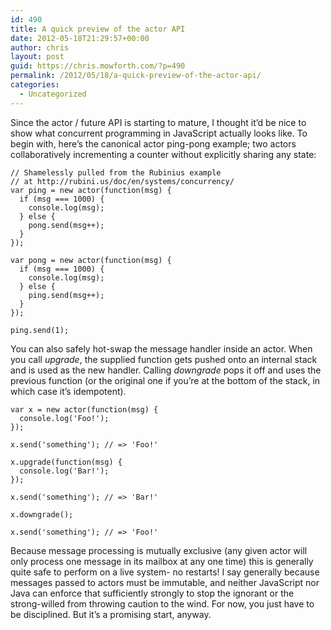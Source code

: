 ```yaml
---
id: 490
title: A quick preview of the actor API
date: 2012-05-18T21:29:57+00:00
author: chris
layout: post
guid: https://chris.mowforth.com/?p=490
permalink: /2012/05/18/a-quick-preview-of-the-actor-api/
categories:
  - Uncategorized
---
```

Since the actor / future API is starting to mature, I thought it&#8217;d be nice to show what concurrent programming in JavaScript actually looks like. To begin with, here&#8217;s the canonical actor ping-pong example; two actors collaboratively incrementing a counter without explicitly sharing any state:

<pre><code class="language-javascript">// Shamelessly pulled from the Rubinius example
// at http://rubini.us/doc/en/systems/concurrency/
var ping = new actor(function(msg) {
  if (msg === 1000) {
    console.log(msg);
  } else {
    pong.send(msg++);
  }
});

var pong = new actor(function(msg) {
  if (msg === 1000) {
    console.log(msg);
  } else {
    ping.send(msg++);
  }
});

ping.send(1);</code></pre>

You can also safely hot-swap the message handler inside an actor. When you call _upgrade_, the supplied function gets pushed onto an internal stack and is used as the new handler. Calling _downgrade_ pops it off and uses the previous function (or the original one if you&#8217;re at the bottom of the stack, in which case it&#8217;s idempotent).

<pre><code class="language-javascript">var x = new actor(function(msg) {
  console.log('Foo!');
});

x.send('something'); // => 'Foo!'

x.upgrade(function(msg) {
  console.log('Bar!');
});

x.send('something'); // => 'Bar!'

x.downgrade();

x.send('something'); // => 'Foo!'</code></pre>

Because message processing is mutually exclusive (any given actor will only process one message in its mailbox at any one time) this is generally quite safe to perform on a live system- no restarts! I say generally because messages passed to actors must be immutable, and neither JavaScript nor Java can enforce that sufficiently strongly to stop the ignorant or the strong-willed from throwing caution to the wind. For now, you just have to be disciplined. But it&#8217;s a promising start, anyway.